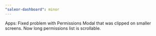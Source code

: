 ```yaml
---
"saleor-dashboard": minor
---
```


Apps: Fixed problem with Permissions Modal that was clipped on smaller screens. Now long permissions list is scrollable.
